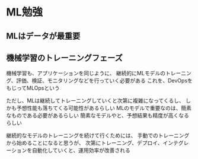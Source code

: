 # ML勉強

## MLはデータが最重要

## 機械学習のトレーニングフェーズ

機械学習も、アプリケーションを同じように、
継続的にMLモデルのトレーニング、評価、検証、モニタリングなどを行っていく必要がある
これを、DevOpsをもじってMLOpsという

ただし、MLは継続してトレーニングしていくと次第に複雑になってくるし、
しかも予想性能も落ちてくる可能性があるらしい
MLのモデルで重要なのは、簡素なものである必要があるらしい
簡素なモデルやと、予想結果も精度が高くなるらしい

継続的なモデルのトレーニングを続けて行くためには、
手動でのトレーニングから始めることになると思うが、
次第にトレーニング、デプロイ、インテグレーションを自動化していくと、運用効率が改善される